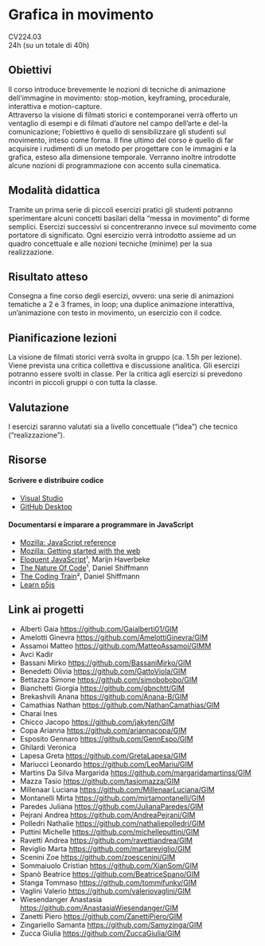 # Grafica in movimento 
CV224.03   
24h (su un totale di 40h)   


## Obiettivi 
Il corso introduce brevemente le nozioni di tecniche di animazione dell'immagine in movimento: stop-motion, keyframing, procedurale, interattiva e motion-capture.  
Attraverso la visione di filmati storici e contemporanei verrà offerto un ventaglio di esempi e di filmati d’autore nel campo dell’arte e del-la comunicazione; l’obiettivo è quello di sensibilizzare gli studenti sul movimento, inteso come forma. Il fine ultimo del corso è quello di far acquisire i rudimenti di un metodo per progettare con le immagini e la grafica, esteso alla dimensione temporale. Verranno inoltre introdotte alcune nozioni di programmazione con accento sulla cinematica.  

## Modalità didattica 
Tramite un prima serie di piccoli esercizi pratici gli studenti potranno sperimentare alcuni concetti basilari della “messa in movimento” di forme semplici. Esercizi successivi si concentreranno invece sul movimento come portatore di significato. Ogni esercizio verrà introdotto assieme ad un quadro concettuale e alle nozioni tecniche (minime) per la sua realizzazione.

## Risultato atteso 
Consegna a fine corso degli esercizi, ovvero: una serie di animazioni tematiche a 2 e 3 frames, in loop; una duplice animazione interattiva, un’animazione con testo in movimento, un esercizio con il codce.

## Pianificazione lezioni 
La visione de filmati storici verrà svolta in gruppo (ca. 1.5h per lezione). Viene prevista una critica collettiva e discussione analitica. Gli esercizi potranno essere svolti in classe. Per la critica agli esercizi si prevedono incontri in piccoli gruppi o con tutta la classe.

## Valutazione 
I esercizi saranno valutati sia a livello concettuale (“idea”) che tecnico (“realizzazione”). 

## Risorse

#### Scrivere e distribuire codice
- [Visual Studio](https://code.visualstudio.com)
- [GitHub Desktop](https://desktop.github.com)

#### Documentarsi e imparare a programmare in JavaScript
- [Mozilla: JavaScript reference](https://developer.mozilla.org/en-US/docs/Web/JavaScript)
- [Mozilla: Getting started with the web](https://developer.mozilla.org/en-US/docs/Learn/Getting_started_with_the_web)
- [Eloquent JavaScript](https://eloquentjavascript.net)¹, Marijn Haverbeke
- [The Nature Of Code](https://natureofcode.com/random/)¹, Daniel Shiffmann
- [The Coding Train](https://thecodingtrain.com)², Daniel Shiffmann
- [Learn p5js](https://p5js.org/learn/)

## Link ai progetti
- Alberti Gaia	https://github.com/Gaialberti01/GIM		
- Amelotti Ginevra  https://github.com/AmelottiGinevra/GIM
- Assamoi Matteo  https://github.com/MatteoAssamoi/GIMM
- Avci Kadir
- Bassani Mirko  https://github.com/BassaniMirko/GIM
- Benedetti Olivia  https://github.com/GattoViola/GIM
- Bettazza Simone   https://github.com/simobobobo/GIM
- Bianchetti Giorgia    https://github.com/gbnchtt/GIM
- Brekashvili Anana	https://github.com/Anana-B/GIM
- Camathias Nathan  https://github.com/NathanCamathias/GIM
- Charai Ines
- Chicco Jacopo https://github.com/jakyten/GIM
- Copa Arianna  https://github.com/ariannacopa/GIM
- Esposito Gennaro	https://github.com/GennEspo/GIM
- Ghilardi Veronica
- Lapesa Greta  https://github.com/GretaLapesa/GIM
- Mariucci Leonardo  https://github.com/LeoMariu/GIM
- Martins Da Silva Margarida  https://github.com/margaridamartinss/GIM
- Mazza Tasio   https://github.com/tasiomazza/GIM
- Millenaar Luciana  https://github.com/MillenaarLuciana/GIM
- Montanelli Mirta  https://github.com/mirtamontanelli/GIM
- Paredes Juliana	https://github.com/JulianaParedes/GIM		
- Pejrani Andrea  https://github.com/AndreaPejrani/GIM
- Polledri Nathalie https://github.com/nathaliepolledri/GIM
- Puttini Michelle	https://github.com/michelleputtini/GIM
- Ravetti Andrea    https://github.com/ravettiandrea/GIM
- Reviglio Marta    https://github.com/martareviglio/GIM
- Scenini Zoe   https://github.com/zoescenini/GIM
- Sommaiuolo Cristian	https://github.com/XianSom/GIM		
- Spanò Beatrice  https://github.com/BeatriceSpano/GIM
- Stanga Tommaso	https://github.com/tommifunky/GIM
- Vaglini Valerio   https://github.com/valeriovaglini/GIM
- Wiesendanger Anastasia  https://github.com/AnastasiaWiesendanger/GIM
- Zanetti Piero	https://github.com/ZanettiPiero/GIM
- Zingariello Samanta   https://github.com/Samyzinga/GIM
- Zucca Giulia	https://github.com/ZuccaGiulia/GIM										
